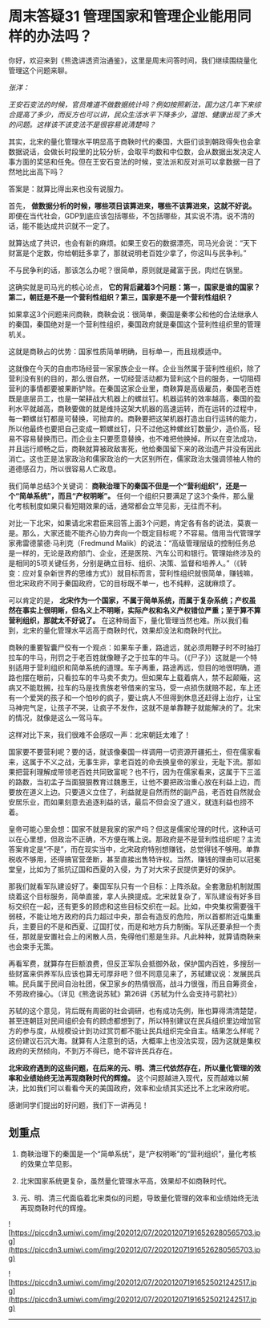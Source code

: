 # 周末答疑31 管理国家和管理企业能用同样的办法吗？

你好，欢迎来到《熊逸讲透资治通鉴》，这里是周末问答时间，我们继续围绕量化管理这个问题来聊。

 *张洋：*

 *王安石变法的时候，官员难道不做数据统计吗？例如按照新法，国力这几年下来综合提高了多少，而反方也可以讲，民众生活水平下降多少，温饱、健康出现了多大的问题。这样该不该变法不是很容易说清楚吗？*

其实，北宋的量化管理水平明显高于商鞅时代的秦国，大臣们谈到朝政得失也会拿数据说话，会做长时段里的比较分析，会取平均数和中位数，会从数据出发决定人事方面的奖惩和任免。但在王安石变法的时候，变法派和反对派可以拿数据一目了然地比出高下吗？

答案是：就算比得出来也没有说服力。

首先， **做数据分析的时候，哪些项目该算进来，哪些不该算进来，这就不好说。** 即便在当代社会，GDP到底应该包括哪些，不包括哪些，其实说不清。说不清的话，能不能达成共识就不一定了。

就算达成了共识，也会有新的麻烦。如果王安石的数据漂亮，司马光会说：“天下财富是个定数，你给朝廷多拿了，那就说明老百姓少拿了，你这叫与民争利。”

不与民争利的话，那该怎么办呢？很简单，原则就是藏富于民，肉烂在锅里。

这确实就是司马光的核心论点， **它的背后藏着3个问题：第一，国家是谁的国家？第二，朝廷是不是一个营利性组织？第三，国家是不是一个营利性组织？**

如果拿这3个问题来问商鞅，商鞅会说：很简单，秦国是秦孝公和他的合法继承人的秦国，秦国绝对是一个营利性组织，秦国政府就是秦国这个营利性组织里的管理机关。

这就是商鞅占的优势：国家性质简单明确，目标单一，而且规模适中。

这就像在今天的自由市场经营一家家族企业一样。企业当然属于营利性组织，除了营利没有别的目的，那么很自然，一切经营活动都为营利这个目的服务，一切阻碍营利的事情都要被果断铲除。在秦国这家企业里，商鞅算是高级雇员，秦国老百姓既是底层员工，也是一架耕战大机器上的螺丝钉。机器运转的效率越高，秦国的盈利水平就越高，商鞅要做的就是维持这架大机器的高速运转，而在运转的过程中，每一颗螺丝钉都是可替换，可抛弃的。商鞅要把这架机器打造出自行运转的能力，所以他最终也要把自己变成一颗螺丝钉，只不过他这种螺丝钉数量少，造价高，轻易不容易替换而已。而企业主只要愿意替换，也不难把他换掉。所以在变法成功，并且运行顺畅之后，商鞅就算被政敌害死，他给秦国留下来的政治遗产并没有因此消亡。这也正是法家政治和儒家政治的一大区别所在，儒家政治太强调领袖人物的道德感召力，所以很容易人亡政息。

我们简单总结3个关键词： **商鞅治理下的秦国不但是一个“营利组织”，还是一个“简单系统”，而且“产权明晰”。** 任何一个组织只要满足了这3个条件，那么量化考核制度如果只看短期效果的话，通常都会立竿见影，无往而不利。

对比一下北宋，如果请北宋君臣来回答上面3个问题，肯定各有各的说法，莫衷一是。那么，大家还能不能齐心协力奔向一个既定目标呢？不容易。借用当代管理学家弗雷德蒙德·马利克（Fredmund Malik）的说法：“高级管理层级的控制任务总是一样的，无论是政府部门、企业，还是医院、汽车公司和银行。管理始终涉及的是相同的5项关键任务，分别是确立目标、组织、决策、监督和培养人。”（《转变：应对复杂新世界的思维方式》）就目标而言，营利性组织就很简单，赚钱嘛，但北宋政府不同于秦国政府，它的目标既不单一，也不纯粹，这就麻烦了。

可以肯定的是， **北宋作为一个国家，不属于简单系统，而属于复杂系统；产权虽然在事实上很明晰，但名义上不明晰，实际产权和名义产权错位严重；至于算不算营利组织，那就太不好说了。** 在这种局面下，量化管理当然也难。所以我们看到，北宋的量化管理水平远高于商鞅时代，效果却没法和商鞅时代比。

商鞅的重要智囊尸佼有一个观点：如果车子重，路途远，就必须用鞭子时不时抽打拉车的牛马，刑罚之于老百姓就像鞭子之于拉车的牛马。（《尸子》）这就是一个特别适用于营利组织和简单系统的道理。车子再重，路途再远，但目的地很明确，道路也摆在眼前，只看拉车的牛马卖不卖力。但如果车上载着病人，禁不起颠簸，这病又不能耽搁，拉车的马是找贵族老爷借来的宝马，受一点损伤就赔不起，车上还有一个爱哭的孩子和一个怕吵的疯子，要让病人不但得到休息还赶得上治疗，让宝马神完气足，让孩子不哭，让疯子不发作，这就不是单靠鞭子就能解决的了。北宋的情况，就像是这么一驾马车。

这样对比下来，我们很难不会感叹一声：北宋朝廷太难了！

国家要不要营利呢？要的话，就该像秦国一样调用一切资源开疆拓土，但在儒家看来，这属于不义之战，无事生非，拿老百姓的命去换皇帝的家业，无耻下流。那如果把营利理解成带领老百姓共同致富呢？也不行，因为在儒家看来，这属于下三滥的路数，当初孟子当面狠狠教育过魏惠王，让他不要把政治重心放在利益上边，而要放在道义上边。只要道义立住了，利益就是自然而然的副产品，老百姓自然就会安居乐业，而如果刻意去追逐利益的话，最后不但会没了道义，就连利益也捞不着。

皇帝可能心里会想：国家不就是我家的家产吗？但这是儒家伦理的时代，这种话可以在心里想，但政治不正确，不方便在嘴上说。那政府是不是营利性组织呢？主流答案肯定是“不是”，而在现实当中，北宋政府特别想赚钱，总觉得钱不够用。单靠税收不够用，还得搞官营垄断，甚至直接出售特许权。当然，赚钱的理由可以冠冕堂皇，比如为了抵抗辽国和西夏的入侵，为了对大宋子民提供更好的保护。

那我们就看军队建设好了。秦国军队只有一个目标：上阵杀敌。全套激励机制就围绕着这个目标服务，简单直接，拿人头换提成。北宋就复杂了，军队建设有好多目标交织在一起，还有更多的顾虑和这些目标交织在一起。比如，中央集权需要强干弱枝，不能让地方政府的兵力超过中央，那会有造反的危险，所以首都附近屯集重兵，主要目的不是和西夏、辽国打仗，而是和地方兵力制衡。军队还要承担一个责任，那就是安置社会上的闲散人员，免得他们惹是生非。凡此种种，就算请商鞅来也会束手无策。

再看军费，就算存在巨额浪费，但反正军队会抵御外敌，保护国内百姓，多搜刮一些财富来供养军队应该也算无可厚非吧？但不同意见来了，苏轼建议说：发展民兵嘛。民兵属于民间自治社团，保卫家乡的热情很高，战斗力很强，而且自筹资金，不劳政府操心。（详见《熊逸说苏轼》第26讲《苏轼为什么会支持弓箭社》）

苏轼的这个意见，背后既有周密的社会调研，也有成功先例，账也算得清清楚楚，甚至连朝廷对民间组织会有的顾虑都想到了，所以特别建议在民兵组织里边增加官方的参与度，从规模设计到功过赏罚都不能让民兵组织完全自主。结果怎么样呢？这份建议石沉大海。就算有人注意到的话，大概率上也没法实现，因为这就是集权政府的天然倾向，不到万不得已，绝不容许民兵存在。

 **北宋政府遇到的这些问题，在后来的元、明、清三代依然存在，所以量化管理的效率和业绩始终无法再现商鞅时代的辉煌。** 这个问题越进入现代，反而越难以解决，比如我们可以看看今天的美国政府，效率和业绩其实还比不上北宋政府呢。

感谢同学们提出的好问题，我们下一讲再见！

## 划重点

1. 商鞅治理下的秦国是一个“简单系统”，是“产权明晰”的“营利组织”，量化考核的效果立竿见影。
 
2. 北宋国家系统更复杂，虽然量化管理水平高，效果却不如商鞅时代。
 
3. 元、明、清三代面临着北宋类似的问题，导致量化管理的效率和业绩始终无法再现商鞅时代的辉煌。

![https://piccdn3.umiwi.com/img/202012/07/202012071916526280565703.jpg](https://piccdn3.umiwi.com/img/202012/07/202012071916526280565703.jpg)

![https://piccdn3.umiwi.com/img/202012/07/202012071916525021242517.jpg](https://piccdn3.umiwi.com/img/202012/07/202012071916525021242517.jpg)

---
